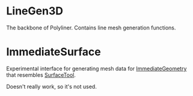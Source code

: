 # LineGen3D
The backbone of Polyliner. Contains line mesh generation functions.

# ImmediateSurface
Experimental interface for generating mesh data for [ImmediateGeometry](https://docs.godotengine.org/en/stable/classes/class_immediategeometry.html) that resembles [SurfaceTool](https://docs.godotengine.org/en/stable/classes/class_surfacetool.html).

Doesn't really work, so it's not used.